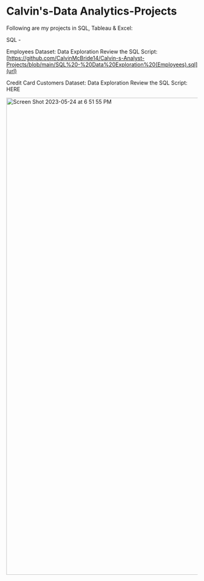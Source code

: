 # Calvin's-Data Analytics-Projects

Following are my projects in SQL, Tableau & Excel:

 SQL -

Employees Dataset: Data Exploration
Review the SQL Script: [https://github.com/CalvinMcBride14/Calvin-s-Analyst-Projects/blob/main/SQL%20-%20Data%20Exploration%20(Employees).sql](url)

Credit Card Customers Dataset: Data Exploration
Review the SQL Script: HERE


<img width="1256" alt="Screen Shot 2023-05-24 at 6 51 55 PM" src="https://github.com/CalvinMcBride14/Calvin-s-Analyst-Projects/assets/135881962/eb439c8f-0325-4dfc-87be-20e4cf058c20">
